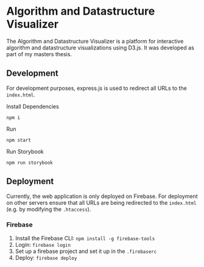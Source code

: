 # Algorithm and Datastructure Visualizer

The Algorithm and Datastructure Visualizer is a platform for interactive algorithm and datastructure visualizations using
D3.js. It was developed as part of my masters thesis.

## Development

For development purposes, express.js is used to redirect all URLs to the `index.html`.

Install Dependencies

```
npm i
```

Run

```
npm start
```

Run Storybook

```
npm run storybook
```

## Deployment

Currently, the web application is only deployed on Firebase. For deployment on other servers ensure that all URLs are
being redirected to the `index.html` (e.g. by modifying the `.htaccess`).

### Firebase

1. Install the Firebase CLI: `npm install -g firebase-tools`
2. Login: `firebase login`
3. Set up a firebase project and set it up in the `.firebaserc`
4. Deploy: `firebase deploy`
